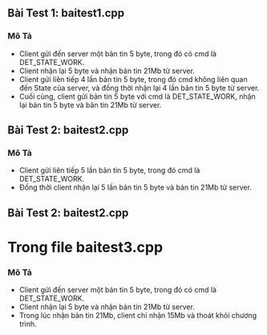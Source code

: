 ## Bài Test 1: baitest1.cpp
### Mô Tả
- Client gửi đến server một bản tin 5 byte, trong đó có cmd là DET_STATE_WORK.
- Client nhận lại 5 byte và nhận bản tin 21Mb từ server.
- Client gửi liên tiếp 4 lần bản tin 5 byte, trong đó cmd không liên quan đến State của server, và đồng thời nhận lại 4 lần bản tin 5 byte từ server.
- Cuối cùng, client gửi bản tin 5 byte với cmd là DET_STATE_WORK, nhận lại bản tin 5 byte và bản tin 21Mb từ server.
## Bài Test 2: baitest2.cpp
### Mô Tả
- Client gửi liên tiếp 5 lần bản tin 5 byte, trong đó cmd là DET_STATE_WORK.
- Đồng thời client nhận lại 5 lần bản tin 5 byte và bản tin 21Mb từ server.
## Bài Test 2: baitest2.cpp
# Trong file baitest3.cpp
### Mô Tả
- Client gửi đến server một bản tin 5 byte, trong đó có cmd là DET_STATE_WORK.
- Client nhận lại 5 byte và nhận bản tin 21Mb từ server.
- Trong lúc nhận bản tin 21Mb, client chỉ nhận 15Mb và thoát khỏi chương trình.      


